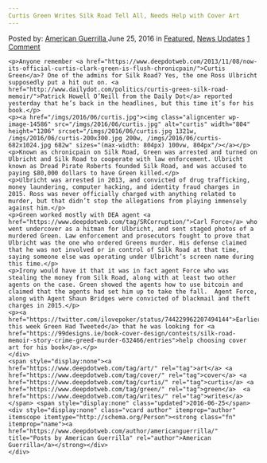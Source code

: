 ```yaml
---
Curtis Green Writes Silk Road Tell All, Needs Help with Cover Art
---
```

<article class="post-listing post-14585 post type-post status-publish format-standard has-post-thumbnail hentry  tag-art tag-cover tag-curtis tag-green tag-writes">
    <div class="post-inner">
        <span>Posted by: <a href="https://www.deepdotweb.com/author/americanguerrilla/" title="">American Guerrilla </a></span>
    <span>June 25, 2016</span>
    <span>in <a href="https://www.deepdotweb.com/category/deepdot-news/" rel="category tag">Featured</a>, <a href="https://www.deepdotweb.com/category/news-updates/" rel="category tag">News Updates</a></span>
    <span><a href="https://www.deepdotweb.com/2016/06/25/curtis-green-writes-silk-road-tell-needs-help-cover-art/#comments">1 Comment</a></span>
    </p>
    <div class="clear"></div>
    
    <p>Anyone remember <a href="https://www.deepdotweb.com/2013/11/08/now-its-official-curtis-clark-green-is-flush-chronicpain/">Curtis Green</a>? One of the admins for Silk Road? Yes, the one Ross Ulbricht supposedly put a hit out on. <a href="http://www.dailydot.com/politics/curtis-green-silk-road-memoir/">Patrick Howell O’Neill from the Daily Dot</a> reported yesterday that he’s back in the headlines, but this time it’s for his book.</p>
    <p><a href="/imgs/2016/06/curtis.jpg"><img class="aligncenter wp-image-14586" src="/imgs/2016/06/curtis.jpg" alt="curtis" width="804" height="1206" srcset="/imgs/2016/06/curtis.jpg 1321w, /imgs/2016/06/curtis-200x300.jpg 200w, /imgs/2016/06/curtis-682x1024.jpg 682w" sizes="(max-width: 804px) 100vw, 804px"/></a></p>
    <p>Known as chronicpain on Silk Road, Green was arrested and turned on Ulbricht and Silk Road to cooperate with law enforcement. Ulbricht known as Dread Pirate Roberts founded Silk Road, and was accused to paying $80,000 dollars to have Green killed.</p>
    <p>Ulbricht was arrested in 2013, and convicted of drug trafficking, money laundering, computer hacking, and identity fraud charges in 2015. Ross was never officially charged with anything related to murder, but that didn’t stop the allegations from playing immensely against him.</p>
    <p>Green worked mostly with DEA agent <a href="https://www.deepdotweb.com/tag/SRCorruption/">Carl Force</a> who went undercover as a hitman for Ulbricht, and sent staged photos of a murdered Green. Law enforcement and prosecutors fought to prove that Ulbricht was the one who ordered Greens murder. His defense claimed that he was not involved or in control of Silk Road at that time, saying someone else was operating under Ulbricht’s screen name during this time.</p>
    <p>Irony would have it that it was in fact agent Force who was stealing the money from Silk Road, along with at least two other agents on the case. Green showed the agents how to use bitcoin and claimed that the agents had set him up to take the fall.  Agent Force, along with Agent Shaun Bridges were convicted of blackmail and theft charges in 2015.</p>
    <p><a href="https://twitter.com/ilovepoker/status/744229962207494144">Earlier this week Green Had Tweeted</a> that he was looking for <a href="https://99designs.ie/book-cover-design/contests/silk-road-memoir-story-crime-greed-murder-632466/entries">help choosing cover art for his book</a>.</p>
    </div>
    <span style="display:none"><a href="https://www.deepdotweb.com/tag/art/" rel="tag">art</a> <a href="https://www.deepdotweb.com/tag/cover/" rel="tag">cover</a> <a href="https://www.deepdotweb.com/tag/curtis/" rel="tag">curtis</a> <a href="https://www.deepdotweb.com/tag/green/" rel="tag">green</a>  <a href="https://www.deepdotweb.com/tag/writes/" rel="tag">writes</a></span> <span style="display:none" class="updated">2016-06-25</span>
    <div style="display:none" class="vcard author" itemprop="author" itemscope itemtype="http://schema.org/Person"><strong class="fn" itemprop="name"><a href="https://www.deepdotweb.com/author/americanguerrilla/" title="Posts by American Guerrilla" rel="author">American Guerrilla</a></strong></div>
    </div>
</article>

